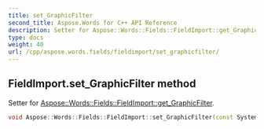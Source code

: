 ```yaml
---
title: set_GraphicFilter
second_title: Aspose.Words for C++ API Reference
description: Setter for Aspose::Words::Fields::FieldImport::get_GraphicFilter. 
type: docs
weight: 40
url: /cpp/aspose.words.fields/fieldimport/set_graphicfilter/
---
```

## FieldImport.set_GraphicFilter method


Setter for [Aspose::Words::Fields::FieldImport::get_GraphicFilter](../get_graphicfilter/).

```cpp
void Aspose::Words::Fields::FieldImport::set_GraphicFilter(const System::String &value)
```

